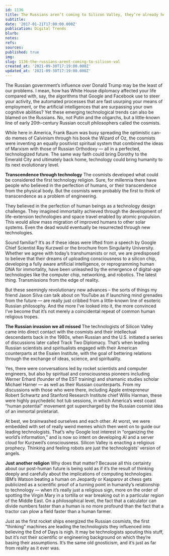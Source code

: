 ```yaml
---
id: 1136
title: The Russians aren’t coming to Silicon Valley, they’re already here
subtitle: 
date: '2017-01-21T17:00:00.000Z'
publication: Digital Trends
blurb: 
notes: 
refs: 
sources: 
published: true
img: 
slug: 1136-the-russians-arent-coming-to-silicon-val
created_at: '2021-09-30T17:19:00.000Z'
updated_at: '2021-09-30T17:19:00.000Z'
---
```

The Russian government’s influence over Donald Trump may be the least of our problems. I mean, how has White House diplomacy affected your life compared with, say, the algorithms that Google and Facebook use to steer your activity, the automated processes that are fast usurping your means of employment, or the artificial intelligences that are surpassing your own cognitive abilities?
Yet these emerging technological trends can also be blamed on the Russians. No, not Putin and the oligarchs, but a little-known line of early 20th-century Russian occult philosophers called the cosmists.

While here in America, Frank Baum was busy spreading the optimistic can-do memes of Calvinism through his book the Wizard of Oz, the cosmists were inventing an equally positivist spiritual system that combined the ideas of Marxism with those of Russian Orthodoxy — all in a perfected, technologized future. The same way faith could bring Dorothy to the Emerald City and ultimately back home, technology could bring humanity to its next evolutionary level.

**Transcendence through technology**
The cosmists developed what could be considered the first technology religion. Sure, for millennia there have people who believed in the perfection of humans, or their transcendence from the physical body. But the cosmists were probably the first to think of transcendence as a problem of engineering.

They believed in the perfection of human beings as a technology design challenge. They imagined immortality achieved through the development of life-extension technologies and space travel enabled by atomic propulsion. This would allow mass migration of improved humans to other solar systems. Even the dead would eventually be resurrected through new technologies.

Sound familiar? It’s as if these ideas were lifted from a speech by Google Chief Scientist Ray Kurzweil or the brochure from Singularity University. Whether we agree with today’s transhumanists or not, we are predisposed to believe that their dreams of uploading consciousness to a silicon chip, developing a fully aware artificial intelligence, or reprogramming human DNA for immortality, have been unleashed by the emergence of digital-age technologies like the computer chip, networking, and robotics. The latest thing. Transmissions from the edge of reality.

But these seemingly revolutionary new advances – the sorts of things my friend Jason Silva can talk about on YouTube as if launching mind grenades from the future — are really just cribbed from a little-known line of esoteric Russian philosophy. And the more I’ve looked into it, the more convinced I’ve become that it’s not merely a coincidental repeat of common human religious tropes.

**The Russian invasion we all missed**
The technologists of Silicon Valley came into direct contact with the cosmists and their intellectual descendants back in the 1980s, when Russian and the U.S. initiated a series of discussions later called Track Two Diplomacy. That’s when leading Russian scientists and spiritualists engaged with their American counterparts at the Esalen Institute, with the goal of bettering relations through the exchange of ideas, science, and spirituality.

Yes, there were conversations led by rocket scientists and computer engineers, but also by spiritual and consciousness pioneers including Werner Erhard (founder of the EST training) and shamanic studies scholar Michael Harner — as well as their Russian counterparts. From my discussions with those who were there, including Apple entrepreneur Robert Schwartz and Stanford Research Institute chief Willis Harman, these were highly psychedelic hot tub sessions, in which America’s west coast “human potential” movement got supercharged by the Russian cosmist idea of an immortal proletariat.

At best, we brainwashed ourselves and each other. At worst, we were embedded with set of really weird memes which then went on to guide our leading technologists. That’s why Google lost interest in “organizing the world’s information,” and is now so intent on developing AI and a server cloud for Kurzweil’s consciousness. Silicon Valley is enacting a religious prophecy. Thinking and feeling robots are just the technologists’ version of angels.

**Just another religion**
Why does that matter? Because all this certainty about our post-human future is being sold as if it’s the result of thinking deeply and carefully about the implications of computing technologies. IBM’s Watson beating a human on Jeopardy or Kasparov at chess gets publicized as a scientific proof of a turning point in humanity’s relationship to technology — when it’s really just a religious sign, more on the order of spotting the Virgin Mary in a tortilla or war breaking out in a particular region of the Middle East. On a philosophical level, the fact that a calculator can divide numbers faster than a human is no more profound than the fact that a tractor can plow a field faster than a human farmer.

Just as the first rocket ships energized the Russian cosmists, the first “thinking” machines are leading the technologists they influenced into believing the End of Days is nigh. It may be technologists spouting this stuff, but it’s not their scientific or engineering background on which they’re basing their assumptions. It’s the same old gnosticism, and it’s just as far from reality as it ever was.
